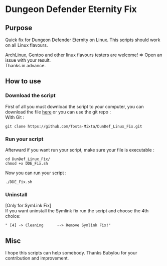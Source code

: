# Dungeon Defender Eternity Fix
## Purpose
Quick fix for Dungeon Defender Eternity on Linux. This scripts should work on all Linux flavours.<br />

ArchLinux, Gentoo and other linux flavours testers are welcome! => Open an issue with your result.<br /> 
Thanks in advance.<br />

## How to use
### Download the script
First of all you must download the script to your computer, you can download the file [here](https://github.com/Tosta-Mixta/DunDef_Linux_Fix/archive/master.zip) or you can use the git repo :<br />
With Git :<br />
```
git clone https://github.com/Tosta-Mixta/DunDef_Linux_Fix.git
```
### Run your script
Afterward if you want run your script, make sure your file is executable :<br />
```
cd DunDef_Linux_Fix/
chmod +x DDE_Fix.sh
```
Now you can run your script :<br />
```
./DDE_Fix.sh
```
### Uninstall
[Only for SymLink Fix]<br />
If you want uninstall the Symlink fix run the script and choose the 4th choice:<br />
```
" [4] -> Cleaning      --> Remove Symlink Fix!"
```

## Misc
I hope this scripts can help somebody. 
Thanks Bubylou for your contribution and improvement.

